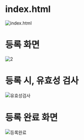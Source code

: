 # index.html
![index.html](https://user-images.githubusercontent.com/41807132/136479358-19abc809-dc74-47ad-a342-76121039fd11.JPG)

# 등록 화면
![2](https://user-images.githubusercontent.com/41807132/136479375-74fb48df-6d1e-40f3-ba75-73ca65c72b01.JPG)

# 등록 시, 유효성 검사
![유효성검사](https://user-images.githubusercontent.com/41807132/136479378-8660dd54-0660-4c23-8173-5e27e616c6f1.JPG)

# 등록 완료 화면
![등록완료](https://user-images.githubusercontent.com/41807132/136479376-5ea06deb-c2ca-4453-b0c1-df1e5defb309.JPG)

